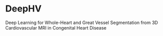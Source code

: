 # DeepHV
Deep Learning for Whole-Heart and Great Vessel Segmentation from 3D Cardiovascular MRI in Congenital Heart Disease
